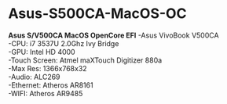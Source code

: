 # Asus-S500CA-MacOS-OC
**Asus S/V500CA MacOS OpenCore EFI**
-Asus VivoBook V500CA  
-CPU: i7 3537U 2.0Ghz Ivy Bridge  
-GPU: Intel HD 4000  
-Touch Screen: Atmel maXTouch Digitizer 880a  
-Max Res: 1366x768x32  
-Audio: ALC269  
-Ethernet: Atheros AR8161  
-WIFI: Atheros AR9485  
